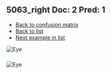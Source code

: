 ## 5063_right Doc: 2 Pred: 1
- [Back to confusion matrix](https://github.com/juliandewit/kaggle_retinopathy/blob/master/matrix.md)
- [Back to list](https://github.com/juliandewit/kaggle_retinopathy/blob/master/lists/21/list.md)
- [Next example in list](https://github.com/juliandewit/kaggle_retinopathy/blob/master/lists/21/50/5071_right.md)

![Eye](https://retinopaty.blob.core.windows.net/size1024/5063_right_2.jpeg)

### 

![Eye]()
